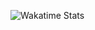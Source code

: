 ![Wakatime Stats](https://github-readme-stats.vercel.app/api/wakatime?username=YOUR_WAKATIME_USERNAME)
